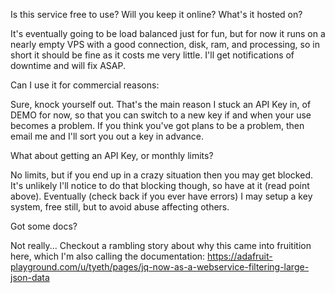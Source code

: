 Is this service free to use? Will you keep it online? What's it hosted on?

It's eventually going to be load balanced just for fun, but for now it runs on a nearly empty VPS with a good connection, disk, ram, and processing, so in short it should be fine as it costs me very little. I'll get notifications of downtime and will fix ASAP.




Can I use it for commercial reasons:

Sure, knock yourself out. That's the main reason I stuck an API Key in, of DEMO for now, so that you can switch to a new key if and when your use becomes a problem. If you think you've got plans to be a problem, then email me and I'll sort you out a key in advance.



What about getting an API Key, or monthly limits?

No limits, but if you end up in a crazy situation then you may get blocked. It's unlikely I'll notice to do that blocking though, so have at it (read point above). Eventually (check back if you ever have errors) I may setup a key system, free still, but to avoid abuse affecting others.




Got some docs?

Not really... Checkout a rambling story about why this came into fruitition here, which I'm also calling the documentation: https://adafruit-playground.com/u/tyeth/pages/jq-now-as-a-webservice-filtering-large-json-data
